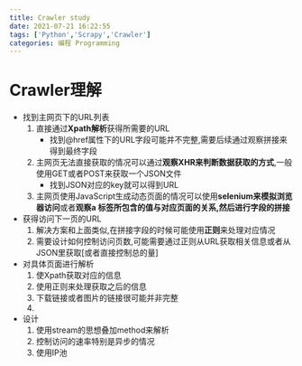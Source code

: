 ```yaml
---
title: Crawler study
date: 2021-07-21 16:22:55
tags: ['Python','Scrapy','Crawler']
categories: 编程 Programming
---
```

# Crawler理解
- 找到主网页下的URL列表
    1. 直接通过**Xpath解析**获得所需要的URL
        - 找到@href属性下的URL字段可能并不完整,需要后续通过观察拼接来得到最终字段
    2. 主网页无法直接获取的情况可以通过**观察XHR来判断数据获取的方式**,一般使用GET或者POST来获取一个JSON文件
        - 找到JSON对应的key就可以得到URL
    3. 主网页使用JavaScript生成动态页面的情况可以使用**selenium来模拟浏览器访问**或者**观察a 标签所包含的值与对应页面的关系,然后进行字段的拼接**
- 获得访问下一页的URL
    1. 解决方案和上面类似,在拼接字段的时候可能使用**正则**来处理对应情况
    2. 需要设计如何控制访问页数,可能需要通过正则从URL获取相关信息或者从JSON里获取[或者直接控制总的量]
- 对具体页面进行解析
    1. 使Xpath获取对应的信息
    2. 使用正则来处理获取之后的信息
    3. 下载链接或者图片的链接很可能并非完整
    4. 
- 设计
    1. 使用stream的思想叠加method来解析
    2. 控制访问的速率特别是异步的情况
    3. 使用IP池
    
    


